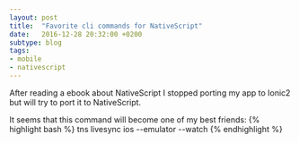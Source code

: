 ```yaml
---
layout: post
title:  "Favorite cli commands for NativeScript"
date:   2016-12-28 20:32:00 +0200
subtype: blog
tags:
- mobile
- nativescript
---
```

After reading a ebook about NativeScript I stopped porting my app to Ionic2 but will try
to port it to NativeScript.

It seems that this command will become one of my best friends:
{% highlight bash %}
tns livesync ios --emulator --watch
{% endhighlight %}
